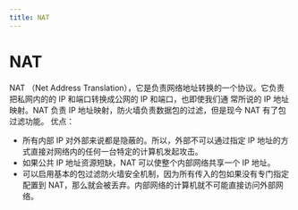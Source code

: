 ```yaml
---
title: NAT
---
```


# NAT
NAT （Net Address Translation），它是负责网络地址转换的一个协议。它负责把私网内的的 IP 和端口转换成公网的 IP 和端口，也即使我们通
常所说的 IP 地址映射。NAT 负责 IP 地址映射，防火墙负责数据包的过滤，但是现今 NAT 有了包过滤功能。
优点：
- 所有内部 IP 对外部来说都是隐蔽的。所以，外部不可以通过指定 IP 地址的方式直接对网络内的任何一台特定的计算机发起攻击。
- 如果公共 IP 地址资源短缺，NAT 可以使整个内部网络共享一个 IP 地址。
- 可以启用基本的包过滤防火墙安全机制，因为所有传入的包如果没有专门指定配置到 NAT，那么就会被丢弃。内部网络的计算机就不可能直接访问外部网络。
